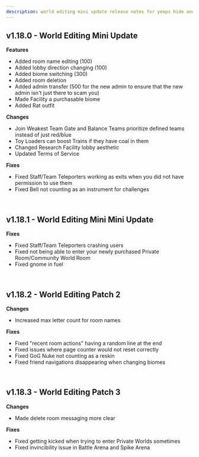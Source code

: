 ```yaml
---
description: world editing mini update release notes for yeeps hide and seek
---
```

## v1.18.0 - World Editing Mini Update
**Features**

- Added room name editing (100)
- Added lobby direction changing (100)
- Added biome switching (300)
- Added room deletion
- Added admin transfer (500 for the new admin to ensure that the new admin isn't just there to scam you)
- Made Facility a purchasable biome
- Added Rat outfit

**Changes**

- Join Weakest Team Gate and Balance Teams prioritize defined teams instead of just red/blue
- Toy Loaders can boost Trains if they have coal in them
- Changed Research Facility lobby aesthetic
- Updated Terms of Service

**Fixes**

- Fixed Staff/Team Teleporters working as exits when you did not have permission to use them
- Fixed Bell not counting as an instrument for challenges
<br/>

## v1.18.1 - World Editing Mini Mini Update
**Fixes**

- Fixed Staff/Team Teleporters crashing users
- Fixed not being able to enter your newly purchased Private Room/Community World Room
- Fixed gnome in fuel
<br/>

## v1.18.2 - World Editing Patch 2
**Changes**

- Increased max letter count for room names

**Fixes**

- Fixed "recent room actions" having a random line at the end
- Fixed issues where page counter would not reset correctly
- Fixed GoG Nuke not counting as a reskin
- Fixed friend navigations disappearing when changing biomes
<br/>

## v1.18.3 - World Editing Patch 3
**Changes**

- Made delete room messaging more clear

**Fixes**

- Fixed getting kicked when trying to enter Private Worlds sometimes
- Fixed invincibility issue in Battle Arena and Spike Arena